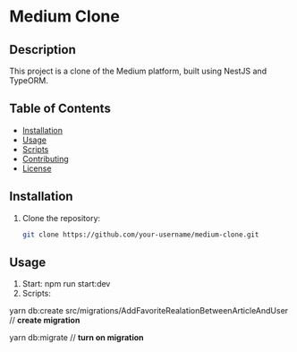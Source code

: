 # Medium Clone

## Description

This project is a clone of the Medium platform, built using NestJS and TypeORM.

## Table of Contents

- [Installation](#installation)
- [Usage](#usage)
- [Scripts](#scripts)
- [Contributing](#contributing)
- [License](#license)

## Installation

1. Clone the repository:

   ```bash
   git clone https://github.com/your-username/medium-clone.git

## Usage
1. Start:
npm run start:dev
2. Scripts:

yarn db:create src/migrations/AddFavoriteRealationBetweenArticleAndUser // **create migration**

yarn db:migrate // **turn on migration**
